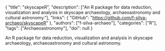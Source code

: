 {
  "title": "skyscapeR",
  "description": ["An R package for data reduction, visualization and analysis in skyscape archaeology, archaeoastronomy and cultural astronomy."],
  "links": {
    "GitHub": "https://github.com/f-silva-archaeo/skyscapeR"
  },
  "authors": ["f-silva-archaeo"],
  "categories": ["R"],
  "tags": ["Archaeoastronomy"],
  "doi": null
}

<!-- Generated by csv2md.R – do not edit by hand -->

An R package for data reduction, visualization and analysis in skyscape archaeology, archaeoastronomy and cultural astronomy.